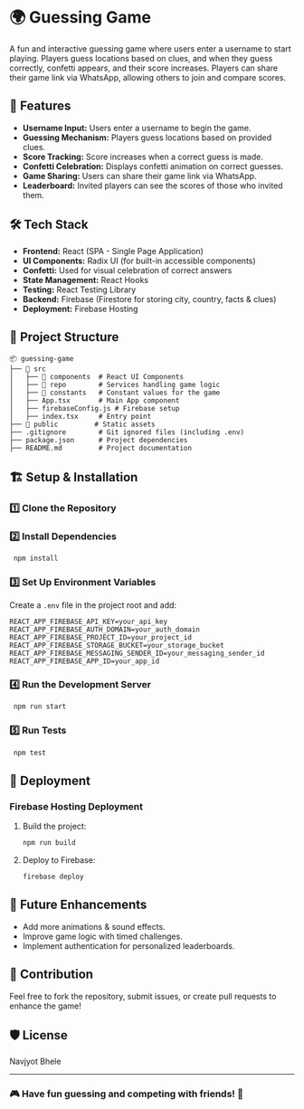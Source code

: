 # 🌍 Guessing Game

A fun and interactive guessing game where users enter a username to start playing. Players guess locations based on clues, and when they guess correctly, confetti appears, and their score increases. Players can share their game link via WhatsApp, allowing others to join and compare scores.

## 🚀 Features
- **Username Input:** Users enter a username to begin the game.
- **Guessing Mechanism:** Players guess locations based on provided clues.
- **Score Tracking:** Score increases when a correct guess is made.
- **Confetti Celebration:** Displays confetti animation on correct guesses.
- **Game Sharing:** Users can share their game link via WhatsApp.
- **Leaderboard:** Invited players can see the scores of those who invited them.

## 🛠️ Tech Stack
- **Frontend:** React (SPA - Single Page Application)
- **UI Components:** Radix UI (for built-in accessible components)
- **Confetti:** Used for visual celebration of correct answers
- **State Management:** React Hooks
- **Testing:** React Testing Library
- **Backend:** Firebase (Firestore for storing city, country, facts & clues)
- **Deployment:** Firebase Hosting

## 📂 Project Structure
```
📦 guessing-game
├── 📁 src
│   ├── 📁 components  # React UI Components
│   ├── 📁 repo        # Services handling game logic
│   ├── 📁 constants   # Constant values for the game
│   ├── App.tsx       # Main App component
│   ├── firebaseConfig.js # Firebase setup
│   ├── index.tsx     # Entry point
├── 📁 public         # Static assets
├── .gitignore        # Git ignored files (including .env)
├── package.json      # Project dependencies
├── README.md         # Project documentation
```

## 🏗️ Setup & Installation
### 1️⃣ Clone the Repository


### 2️⃣ Install Dependencies
```sh
 npm install
```

### 3️⃣ Set Up Environment Variables
Create a `.env` file in the project root and add:
```
REACT_APP_FIREBASE_API_KEY=your_api_key
REACT_APP_FIREBASE_AUTH_DOMAIN=your_auth_domain
REACT_APP_FIREBASE_PROJECT_ID=your_project_id
REACT_APP_FIREBASE_STORAGE_BUCKET=your_storage_bucket
REACT_APP_FIREBASE_MESSAGING_SENDER_ID=your_messaging_sender_id
REACT_APP_FIREBASE_APP_ID=your_app_id
```

### 4️⃣ Run the Development Server
```sh
 npm run start
```

### 5️⃣ Run Tests
```sh
 npm test
```

## 🚀 Deployment
### Firebase Hosting Deployment
1. Build the project:
   ```sh
   npm run build
   ```
2. Deploy to Firebase:
   ```sh
   firebase deploy
   ```

## 🎯 Future Enhancements
- Add more animations & sound effects.
- Improve game logic with timed challenges.
- Implement authentication for personalized leaderboards.

## 🤝 Contribution
Feel free to fork the repository, submit issues, or create pull requests to enhance the game!

## 🛡️ License
Navjyot Bhele

---
### 🎮 Have fun guessing and competing with friends! 🎉

